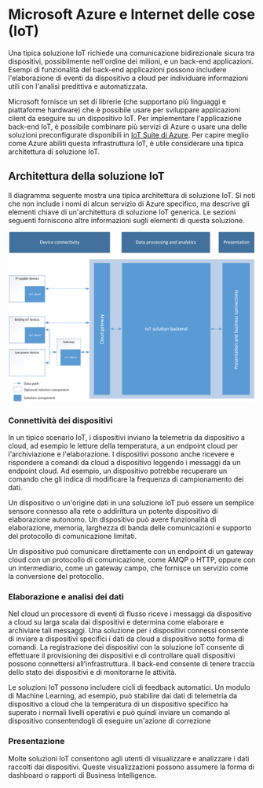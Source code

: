 # Microsoft Azure e Internet delle cose (IoT)

Una tipica soluzione IoT richiede una comunicazione bidirezionale sicura tra dispositivi, possibilmente nell'ordine dei milioni, e un back-end applicazioni. Esempi di funzionalità del back-end applicazioni possono includere l'elaborazione di eventi da dispositivo a cloud per individuare informazioni utili con l'analisi predittiva e automatizzata.

Microsoft fornisce un set di librerie (che supportano più linguaggi e piattaforme hardware) che è possibile usare per sviluppare applicazioni client da eseguire su un dispositivo IoT. Per implementare l'applicazione back-end IoT, è possibile combinare più servizi di Azure o usare una delle soluzioni preconfigurate disponibili in [IoT Suite di Azure][]. Per capire meglio come Azure abiliti questa infrastruttura IoT, è utile considerare una tipica architettura di soluzione IoT.

## Architettura della soluzione IoT

Il diagramma seguente mostra una tipica architettura di soluzione IoT. Si noti che non include i nomi di alcun servizio di Azure specifico, ma descrive gli elementi chiave di un'architettura di soluzione IoT generica. Le sezioni seguenti forniscono altre informazioni sugli elementi di questa soluzione.

![Architettura della soluzione IoT][img-solution-architecture]

### Connettività dei dispositivi

In un tipico scenario IoT, i dispositivi inviano la telemetria da dispositivo a cloud, ad esempio le letture della temperatura, a un endpoint cloud per l'archiviazione e l'elaborazione. I dispositivi possono anche ricevere e rispondere a comandi da cloud a dispositivo leggendo i messaggi da un endpoint cloud. Ad esempio, un dispositivo potrebbe recuperare un comando che gli indica di modificare la frequenza di campionamento dei dati.

Un dispositivo o un'origine dati in una soluzione IoT può essere un semplice sensore connesso alla rete o addirittura un potente dispositivo di elaborazione autonomo. Un dispositivo può avere funzionalità di elaborazione, memoria, larghezza di banda delle comunicazioni e supporto del protocollo di comunicazione limitati.

Un dispositivo può comunicare direttamente con un endpoint di un gateway cloud con un protocollo di comunicazione, come AMQP o HTTP, oppure con un intermediario, come un gateway campo, che fornisce un servizio come la conversione del protocollo.

### Elaborazione e analisi dei dati

Nel cloud un processore di eventi di flusso riceve i messaggi da dispositivo a cloud su larga scala dai dispositivi e determina come elaborare e archiviare tali messaggi. Una soluzione per i dispositivi connessi consente di inviare a dispositivi specifici i dati da cloud a dispositivo sotto forma di comandi. La registrazione dei dispositivi con la soluzione IoT consente di effettuare il provisioning dei dispositivi e di controllare quali dispositivi possono connettersi all'infrastruttura. Il back-end consente di tenere traccia dello stato dei dispositivi e di monitorarne le attività.

Le soluzioni IoT possono includere cicli di feedback automatici. Un modulo di Machine Learning, ad esempio, può stabilire dai dati di telemetria da dispositivo a cloud che la temperatura di un dispositivo specifico ha superato i normali livelli operativi e può quindi inviare un comando al dispositivo consentendogli di eseguire un'azione di correzione

### Presentazione

Molte soluzioni IoT consentono agli utenti di visualizzare e analizzare i dati raccolti dai dispositivi. Queste visualizzazioni possono assumere la forma di dashboard o rapporti di Business Intelligence.

[img-solution-architecture]: ./media/iot-azure-and-iot/iot-reference-architecture.png

[lnk-machinelearning]: http://azure.microsoft.com/services/machine-learning/
[IoT Suite di Azure]: http://azure.microsoft.com/solutions/iot

<!---HONumber=Oct15_HO4-->